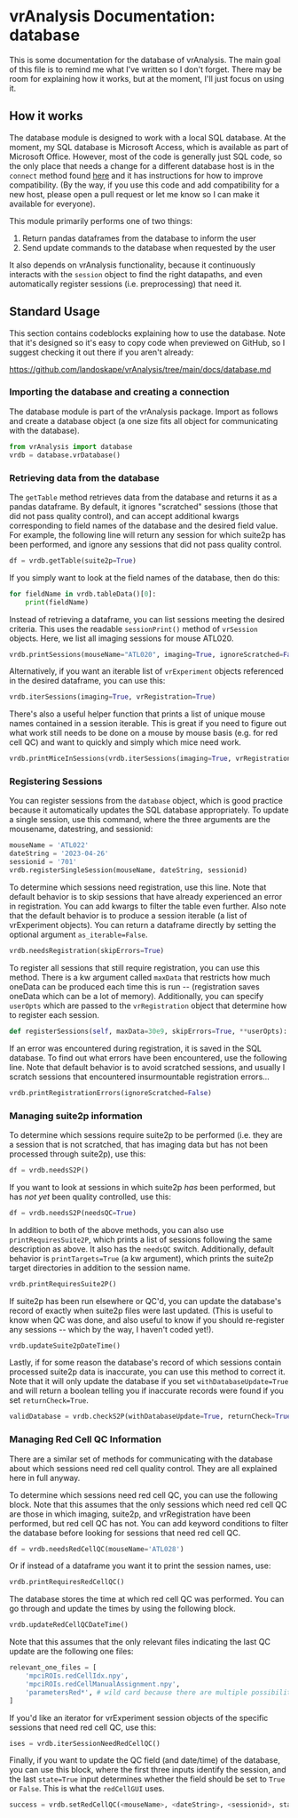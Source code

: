 # vrAnalysis Documentation: database

This is some documentation for the database of vrAnalysis. The main goal of
this file is to remind me what I've written so I don't forget. There may be 
room for explaining how it works, but at the moment, I'll just focus on using 
it.

## How it works
The database module is designed to work with a local SQL database. At the 
moment, my SQL database is Microsoft Access, which is available as part of 
Microsoft Office. However, most of the code is generally just SQL code, so the
only place that needs a change for a different database host is in the 
`connect` method found 
[here](https://github.com/landoskape/vrAnalysis/blob/main/vrAnalysis/database.py#L99)
and it has instructions for how to improve compatibility. (By the way, if you
use this code and add compatibility for a new host, please open a pull request
or let me know so I can make it available for everyone). 

This module primarily performs one of two things: 
1. Return pandas dataframes from the database to inform the user
2. Send update commands to the database when requested by the user

It also depends on vrAnalysis functionality, because it continuously interacts
with the `session` object to find the right datapaths, and even automatically
register sessions (i.e. preprocessing) that need it.  

## Standard Usage
This section contains codeblocks explaining how to use the database. Note that
it's designed so it's easy to copy code when previewed on GitHub, so I suggest
checking it out there if you aren't already:

https://github.com/landoskape/vrAnalysis/tree/main/docs/database.md

### Importing the database and creating a connection
The database module is part of the vrAnalysis package. Import as follows and
create a database object (a one size fits all object for communicating with 
the database).
```python
from vrAnalysis import database
vrdb = database.vrDatabase()
```

### Retrieving data from the database
The `getTable` method retrieves data from the database and returns it as a 
pandas dataframe. By default, it ignores "scratched" sessions (those that did 
not pass quality control), and can accept additional kwargs corresponding to 
field names of the database and the desired field value. For example, the
following line will return any session for which suite2p has been performed, 
and ignore any sessions that did not pass quality control.
```python
df = vrdb.getTable(suite2p=True)
```

If you simply want to look at the field names of the database, then do this:
```python
for fieldName in vrdb.tableData()[0]:
    print(fieldName)
```

Instead of retrieving a dataframe, you can list sessions meeting the desired
criteria. This uses the readable `sessionPrint()` method of `vrSession` 
objects. Here, we list all imaging sessions for mouse ATL020. 
```python
vrdb.printSessions(mouseName="ATL020", imaging=True, ignoreScratched=False)
```

Alternatively, if you want an iterable list of `vrExperiment` objects 
referenced in the desired dataframe, you can use this:
```python
vrdb.iterSessions(imaging=True, vrRegistration=True)
```

There's also a useful helper function that prints a list of unique mouse names
contained in a session iterable. This is great if you need to figure out what 
work still needs to be done on a mouse by mouse basis (e.g. for red cell QC)
and want to quickly and simply which mice need work. 
```python
vrdb.printMiceInSessions(vrdb.iterSessions(imaging=True, vrRegistration=True, redCellQC=False))
```

### Registering Sessions
You can register sessions from the `database` object, which is good practice
because it automatically updates the SQL database appropriately. To update a
single session, use this command, where the three arguments are the mousename, 
datestring, and sessionid:
```python
mouseName = 'ATL022'
dateString = '2023-04-26'
sessionid = '701'
vrdb.registerSingleSession(mouseName, dateString, sessionid)
```

To determine which sessions need registration, use this line. Note that 
default behavior is to skip sessions that have already experienced an error in
registration. You can add kwargs to filter the table even further. Also note
that the default behavior is to produce a session iterable (a list of 
vrExperiment objects). You can return a dataframe directly by setting the 
optional argument ``as_iterable=False``.
```python
vrdb.needsRegistration(skipErrors=True)
```

To register all sessions that still require registration, you can use this 
method. There is a kw argument called `maxData` that restricts how much 
oneData can be produced each time this is run -- (registration saves oneData 
which can be a lot of memory). Additionally, you can specify `userOpts` which
are passed to the `vrRegistration` object that determine how to register each 
session.
```python
def registerSessions(self, maxData=30e9, skipErrors=True, **userOpts):
```

If an error was encountered during registration, it is saved in the SQL 
database. To find out what errors have been encountered, use the following 
line. Note that default behavior is to avoid scratched sessions, and usually I
scratch sessions that encountered insurmountable registration errors...
```python
vrdb.printRegistrationErrors(ignoreScratched=False)
```

### Managing suite2p information
To determine which sessions require suite2p to be performed (i.e. they are a
session that is not scratched, that has imaging data but has not been 
processed through suite2p), use this: 
```python
df = vrdb.needsS2P()
```

If you want to look at sessions in which suite2p _has_ been performed, but has
_not yet_ been quality controlled, use this:
```python
df = vrdb.needsS2P(needsQC=True)
```

In addition to both of the above methods, you can also use 
`printRequiresSuite2P`, which prints a list of sessions following the same 
description as above. It also has the `needsQC` switch. Additionally, default 
behavior is `printTargets=True` (a kw argument), which prints the suite2p 
target directories in addition to the session name. 
```python
vrdb.printRequiresSuite2P()
```

If suite2p has been run elsewhere or QC'd, you can update the database's 
record of exactly when suite2p files were last updated. (This is useful to 
know when QC was done, and also useful to know if you should re-register any
sessions -- which by the way, I haven't coded yet!). 
```python
vrdb.updateSuite2pDateTime()
```

Lastly, if for some reason the database's record of which sessions contain 
processed suite2p data is inaccurate, you can use this method to correct it.
Note that it will only update the database if you set 
`withDatabaseUpdate=True` and will return a boolean telling you if inaccurate 
records were found if you set `returnCheck=True`.
```python
validDatabase = vrdb.checkS2P(withDatabaseUpdate=True, returnCheck=True)
```

### Managing Red Cell QC Information
There are a similar set of methods for communicating with the database about
which sessions need red cell quality control. They are all explained here in
full anyway. 

To determine which sessions need red cell QC, you can use the following block.
Note that this assumes that the only sessions which need red cell QC are those
in which imaging, suite2p, and vrRegistration have been performed, but red 
cell QC has not. You can add keyword conditions to filter the database before
looking for sessions that need red cell QC. 
```python
df = vrdb.needsRedCellQC(mouseName='ATL028')
```

Or if instead of a dataframe you want it to print the session names, use:
```python
vrdb.printRequiresRedCellQC()
```

The database stores the time at which red cell QC was performed. You can go
through and update the times by using the following block. 
```python
vrdb.updateRedCellQCDateTime()
```

Note that this assumes that the only relevant files indicating the last QC 
update are the following one files:
```python
relevant_one_files = [
    'mpciROIs.redCellIdx.npy',
    'mpciROIs.redCellManualAssignment.npy',
    'parametersRed*', # wild card because there are multiple possibilities
]
```

If you'd like an iterator for vrExperiment session objects of the specific
sessions that need red cell QC, use this: 
```python
ises = vrdb.iterSessionNeedRedCellQC()
```

Finally, if you want to update the QC field (and date/time) of the database,
you can use this block, where the first three inputs identify the session, and
the last `state=True` input determines whether the field should be set to 
`True` or `False`. This is what the `redCellGUI` uses. 
```python
success = vrdb.setRedCellQC(<mouseName>, <dateString>, <sessionid>, state=True)
```
